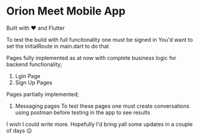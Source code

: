 # Orion Meet Mobile App
Built with ❤️ and Flutter

To test the build with full funcitonality one must be signed in
You'd want to set the initialRoute in main.dart to do that

Pages fully implemented as at now with complete business logic for backend functionality;
  1. Lgin Page
  2. Sign Up Pages
  
Pages partially implemented;
  1. Messaging pages
  To test these pages one must create conversations using postman before testing in the app to see results
  
I wish I could write more. Hopefully I'd bring yall some updates in a couple of days 😉
